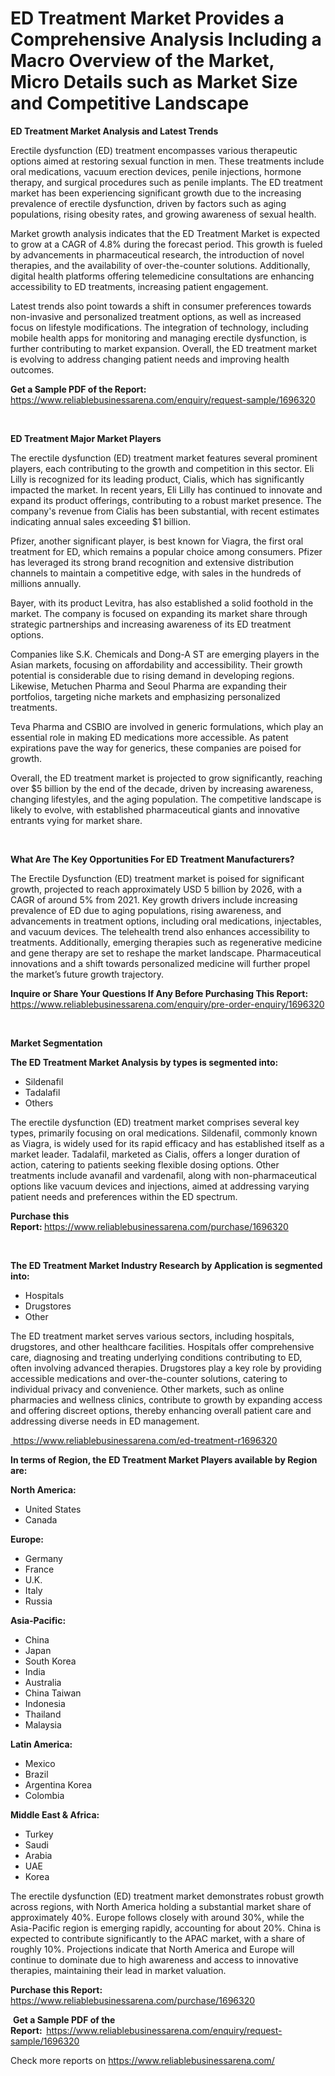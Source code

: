 <p><h1>ED Treatment Market Provides a Comprehensive Analysis Including a Macro Overview of the Market, Micro Details such as Market Size and Competitive Landscape</h1></p><p><strong>ED Treatment Market Analysis and Latest Trends</strong></p>
<p><p>Erectile dysfunction (ED) treatment encompasses various therapeutic options aimed at restoring sexual function in men. These treatments include oral medications, vacuum erection devices, penile injections, hormone therapy, and surgical procedures such as penile implants. The ED treatment market has been experiencing significant growth due to the increasing prevalence of erectile dysfunction, driven by factors such as aging populations, rising obesity rates, and growing awareness of sexual health.</p><p>Market growth analysis indicates that the ED Treatment Market is expected to grow at a CAGR of 4.8% during the forecast period. This growth is fueled by advancements in pharmaceutical research, the introduction of novel therapies, and the availability of over-the-counter solutions. Additionally, digital health platforms offering telemedicine consultations are enhancing accessibility to ED treatments, increasing patient engagement. </p><p>Latest trends also point towards a shift in consumer preferences towards non-invasive and personalized treatment options, as well as increased focus on lifestyle modifications. The integration of technology, including mobile health apps for monitoring and managing erectile dysfunction, is further contributing to market expansion. Overall, the ED treatment market is evolving to address changing patient needs and improving health outcomes.</p></p>
<p><strong>Get a Sample PDF of the Report:&nbsp;</strong> <a href="https://www.reliablebusinessarena.com/enquiry/request-sample/1696320?utm_campaign=2517&utm_medium=2&utm_source=Github&utm_content=ia&utm_term=08032025&utm_id=ed-treatment">https://www.reliablebusinessarena.com/enquiry/request-sample/1696320</a></p>
<p>&nbsp;</p>
<p><strong>ED Treatment Major Market Players</strong></p>
<p><p>The erectile dysfunction (ED) treatment market features several prominent players, each contributing to the growth and competition in this sector. Eli Lilly is recognized for its leading product, Cialis, which has significantly impacted the market. In recent years, Eli Lilly has continued to innovate and expand its product offerings, contributing to a robust market presence. The company's revenue from Cialis has been substantial, with recent estimates indicating annual sales exceeding $1 billion.</p><p>Pfizer, another significant player, is best known for Viagra, the first oral treatment for ED, which remains a popular choice among consumers. Pfizer has leveraged its strong brand recognition and extensive distribution channels to maintain a competitive edge, with sales in the hundreds of millions annually.</p><p>Bayer, with its product Levitra, has also established a solid foothold in the market. The company is focused on expanding its market share through strategic partnerships and increasing awareness of its ED treatment options.</p><p>Companies like S.K. Chemicals and Dong-A ST are emerging players in the Asian markets, focusing on affordability and accessibility. Their growth potential is considerable due to rising demand in developing regions. Likewise, Metuchen Pharma and Seoul Pharma are expanding their portfolios, targeting niche markets and emphasizing personalized treatments.</p><p>Teva Pharma and CSBIO are involved in generic formulations, which play an essential role in making ED medications more accessible. As patent expirations pave the way for generics, these companies are poised for growth.</p><p>Overall, the ED treatment market is projected to grow significantly, reaching over $5 billion by the end of the decade, driven by increasing awareness, changing lifestyles, and the aging population. The competitive landscape is likely to evolve, with established pharmaceutical giants and innovative entrants vying for market share.</p></p>
<p>&nbsp;</p>
<p><strong>What Are The Key Opportunities For ED Treatment Manufacturers?</strong></p>
<p><p>The Erectile Dysfunction (ED) treatment market is poised for significant growth, projected to reach approximately USD 5 billion by 2026, with a CAGR of around 5% from 2021. Key growth drivers include increasing prevalence of ED due to aging populations, rising awareness, and advancements in treatment options, including oral medications, injectables, and vacuum devices. The telehealth trend also enhances accessibility to treatments. Additionally, emerging therapies such as regenerative medicine and gene therapy are set to reshape the market landscape. Pharmaceutical innovations and a shift towards personalized medicine will further propel the market’s future growth trajectory.</p></p>
<p><strong>Inquire or Share Your Questions If Any Before Purchasing This Report:</strong> <a href="https://www.reliablebusinessarena.com/enquiry/pre-order-enquiry/1696320?utm_campaign=2517&utm_medium=2&utm_source=Github&utm_content=ia&utm_term=08032025&utm_id=ed-treatment">https://www.reliablebusinessarena.com/enquiry/pre-order-enquiry/1696320</a></p>
<p>&nbsp;</p>
<p><strong>Market Segmentation</strong></p>
<p><strong>The ED Treatment Market Analysis by types is segmented into:</strong></p>
<p><ul><li>Sildenafil</li><li>Tadalafil</li><li>Others</li></ul></p>
<p><p>The erectile dysfunction (ED) treatment market comprises several key types, primarily focusing on oral medications. Sildenafil, commonly known as Viagra, is widely used for its rapid efficacy and has established itself as a market leader. Tadalafil, marketed as Cialis, offers a longer duration of action, catering to patients seeking flexible dosing options. Other treatments include avanafil and vardenafil, along with non-pharmaceutical options like vacuum devices and injections, aimed at addressing varying patient needs and preferences within the ED spectrum.</p></p>
<p><strong>Purchase this Report:&nbsp;</strong><a href="https://www.reliablebusinessarena.com/purchase/1696320?utm_campaign=2517&utm_medium=2&utm_source=Github&utm_content=ia&utm_term=08032025&utm_id=ed-treatment">https://www.reliablebusinessarena.com/purchase/1696320</a></p>
<p>&nbsp;</p>
<p><strong>The ED Treatment Market Industry Research by Application is segmented into:</strong></p>
<p><ul><li>Hospitals</li><li>Drugstores</li><li>Other</li></ul></p>
<p><p>The ED treatment market serves various sectors, including hospitals, drugstores, and other healthcare facilities. Hospitals offer comprehensive care, diagnosing and treating underlying conditions contributing to ED, often involving advanced therapies. Drugstores play a key role by providing accessible medications and over-the-counter solutions, catering to individual privacy and convenience. Other markets, such as online pharmacies and wellness clinics, contribute to growth by expanding access and offering discreet options, thereby enhancing overall patient care and addressing diverse needs in ED management.</p></p>
<p><a href="https://www.reliablebusinessarena.com/ed-treatment-r1696320?utm_campaign=2517&utm_medium=2&utm_source=Github&utm_content=ia&utm_term=08032025&utm_id=ed-treatment">&nbsp;https://www.reliablebusinessarena.com/ed-treatment-r1696320</a></p>
<p><strong>In terms of Region, the ED Treatment Market Players available by Region are:</strong></p>
<p>
    <p> <strong> North America: </strong>
        <ul>
            <li>United States</li>
            <li>Canada</li>
        </ul>
        </p> 
    <p> <strong> Europe: </strong>
        <ul>
            <li>Germany</li>
            <li>France</li>
            <li>U.K.</li>
            <li>Italy</li>
            <li>Russia</li>
        </ul>
        </p> 
    <p> <strong> Asia-Pacific: </strong>
        <ul>
            <li>China</li>
            <li>Japan</li>
            <li>South Korea</li>
            <li>India</li>
            <li>Australia</li>
            <li>China Taiwan</li>
            <li>Indonesia</li>
            <li>Thailand</li>
            <li>Malaysia</li>
        </ul>
        </p> 
    <p> <strong> Latin America: </strong>
        <ul>
            <li>Mexico</li>
            <li>Brazil</li>
            <li>Argentina Korea</li>
            <li>Colombia</li>
        </ul>
        </p> 
    <p> <strong> Middle East & Africa: </strong>
        <ul>
            <li>Turkey</li>
            <li>Saudi</li>
            <li>Arabia</li>
            <li>UAE</li>
            <li>Korea</li>
        </ul>
    </p>
    </p>
<p><p>The erectile dysfunction (ED) treatment market demonstrates robust growth across regions, with North America holding a substantial market share of approximately 40%. Europe follows closely with around 30%, while the Asia-Pacific region is emerging rapidly, accounting for about 20%. China is expected to contribute significantly to the APAC market, with a share of roughly 10%. Projections indicate that North America and Europe will continue to dominate due to high awareness and access to innovative therapies, maintaining their lead in market valuation.</p></p>
<p><strong>Purchase this Report: </strong><a href="https://www.reliablebusinessarena.com/purchase/1696320?utm_campaign=2517&utm_medium=2&utm_source=Github&utm_content=ia&utm_term=08032025&utm_id=ed-treatment">https://www.reliablebusinessarena.com/purchase/1696320</a></p>
<p>&nbsp;<strong>Get a Sample PDF of the Report:&nbsp;&nbsp;</strong><a href="https://www.reliablebusinessarena.com/enquiry/request-sample/1696320?utm_campaign=2517&utm_medium=2&utm_source=Github&utm_content=ia&utm_term=08032025&utm_id=ed-treatment">https://www.reliablebusinessarena.com/enquiry/request-sample/1696320</a></p>
<p><strong></strong></p>
<p>Check more reports on <a href="https://www.reliablebusinessarena.com/?utm_campaign=2517&utm_medium=2&utm_source=Github&utm_content=ia&utm_term=08032025&utm_id=ed-treatment">https://www.reliablebusinessarena.com/</a></p>